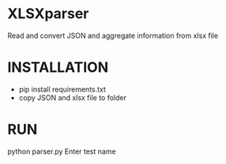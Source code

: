 # XLSXparser
Read and convert JSON and aggregate information from xlsx file

# INSTALLATION
* pip install requirements.txt
* copy JSON and xlsx file to folder

# RUN
python parser.py
Enter test name
